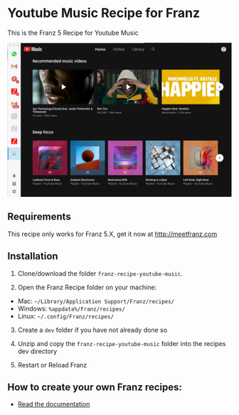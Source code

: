# Youtube Music Recipe for Franz

This is the Franz 5 Recipe for Youtube Music

![](./screenshot.png)

## Requirements
This recipe only works for Franz 5.X, get it now at http://meetfranz.com

## Installation

1. Clone/download the folder `franz-recipe-youtube-music`.

2. Open the Franz Recipe folder on your machine:
  * Mac: `~/Library/Application Support/Franz/recipes/`
  * Windows: `%appdata%/Franz/recipes/`
  * Linux: `~/.config/Franz/recipes/`

3. Create a `dev` folder if you have not already done so

3. Unzip and copy the `franz-recipe-youtube-music` folder into the recipes dev directory

4. Restart or Reload Franz

## How to create your own Franz recipes:
* [Read the documentation](https://github.com/meetfranz/plugins)
